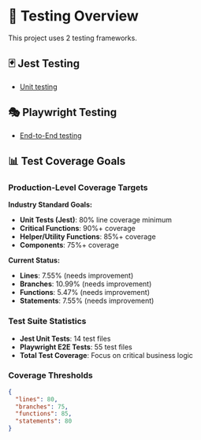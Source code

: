 # 🧪 Testing Overview

This project uses 2 testing frameworks.

## 🃏 Jest Testing

- [Unit testing](./README-testing-jest.md)

## 🎭 Playwright Testing

- [End-to-End testing](./README-testing-playwright.md)

## 📊 Test Coverage Goals

### Production-Level Coverage Targets

**Industry Standard Goals:**

- **Unit Tests (Jest)**: 80% line coverage minimum
- **Critical Functions**: 90%+ coverage
- **Helper/Utility Functions**: 85%+ coverage
- **Components**: 75%+ coverage

**Current Status:**

- **Lines**: 7.55% (needs improvement)
- **Branches**: 10.99% (needs improvement)
- **Functions**: 5.47% (needs improvement)
- **Statements**: 7.55% (needs improvement)

### Test Suite Statistics

- **Jest Unit Tests**: 14 test files
- **Playwright E2E Tests**: 55 test files
- **Total Test Coverage**: Focus on critical business logic

### Coverage Thresholds

```json
{
  "lines": 80,
  "branches": 75,
  "functions": 85,
  "statements": 80
}
```
